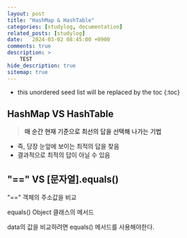 ```yaml
---
layout: post
title: "HashMap & HashTable"
categories: [studylog, documentation]
related_posts: [studylog]
date:   2024-03-02 08:45:00 +0900
comments: true
description: >
    TEST
hide_description: true
sitemap: true
---
```


* this unordered seed list will be replaced by the toc
{:toc}

## HashMap VS HashTable
> <font color="black">매 순간 현재 기준으로 최선의 답을 선택해 나가는 기법</font>

- 즉, 당장 눈앞에 보이는 최적의 답을 찾음
- 결과적으로 최적의 답이 아닐 수 있음

## "==" VS [문자열].equals()

"==" 객체의 주소값을 비교

equals() Object 클래스의 메서드

data의 값을 비교하려면 equals() 메서드를 사용해야한다.
